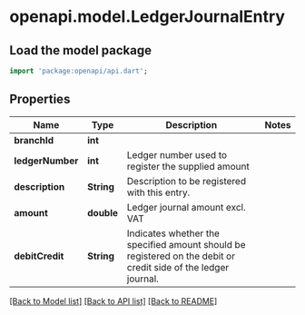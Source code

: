 # openapi.model.LedgerJournalEntry

## Load the model package
```dart
import 'package:openapi/api.dart';
```

## Properties
Name | Type | Description | Notes
------------ | ------------- | ------------- | -------------
**branchId** | **int** |  | 
**ledgerNumber** | **int** | Ledger number used to register the supplied amount | 
**description** | **String** | Description to be registered with this entry. | 
**amount** | **double** | Ledger journal amount excl. VAT | 
**debitCredit** | **String** | Indicates whether the specified amount should be registered on the debit or credit side of the ledger journal. | 

[[Back to Model list]](../README.md#documentation-for-models) [[Back to API list]](../README.md#documentation-for-api-endpoints) [[Back to README]](../README.md)


